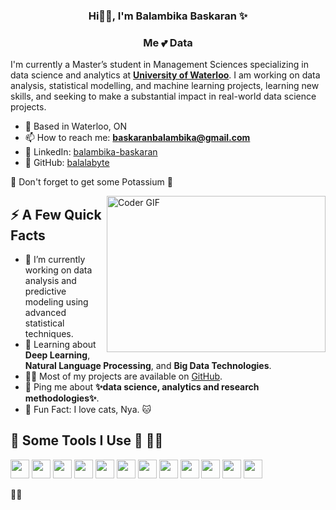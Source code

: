 <h3 align=center>Hi👋😊, I'm Balambika Baskaran ✨</h3>
<h3 align="center">Me 💕 Data </h3>

I'm currently a Master’s student in Management Sciences specializing in data science and analytics at **[University of Waterloo](#)**. I am working on data analysis, statistical modelling, and machine learning projects, learning new skills, and seeking to make a substantial impact in real-world data science projects.

- 🌁 Based in Waterloo, ON
- 📫 How to reach me: **baskaranbalambika@gmail.com**
- 🔗 LinkedIn: [balambika-baskaran](https://www.linkedin.com/in/balambika-baskaran)
- 💼 GitHub: [balalabyte](https://github.com/balalabyte)

🍌 Don't forget to get some Potassium 🍌                                                               


<img align="right" alt="Coder GIF" height=250 width=350 src="https://cdn.dribbble.com/users/2704414/screenshots/7466903/media/b08ab576316bd4582fef189f471cd9e5.gif"/>


## ⚡️ A Few Quick Facts

- 🔭 I’m currently working on data analysis and predictive modeling using advanced statistical techniques.
- 🧐 Learning about **Deep Learning**, **Natural Language Processing**, and **Big Data Technologies**.
- 👨‍💻 Most of my projects are available on [GitHub](https://github.com/balalabyte).
- 💬 Ping me about **✨data science, analytics and research methodologies✨**.
- 🎉 Fun Fact: I love cats, Nya. 🐱


## 🚀 Some Tools I Use 🌱 👨‍💻

<p>
  <img src="https://img.shields.io/badge/-Java-007396?style=flat-square&logo=java" height="30" />
  <img src="https://img.shields.io/badge/-Python-3776AB?style=flat-square&logo=Python" height="30" />
  <img src="https://img.shields.io/badge/-R-276DC3?style=flat-square&logo=r" height="30" />
  <img src="https://img.shields.io/badge/-MATLAB-0076A8?style=flat-square&logo=mathworks" height="30" />
  <img src="https://img.shields.io/badge/-SQL-4479A1?style=flat-square&logo=mysql" height="30" />
  <img src="https://img.shields.io/badge/-TensorFlow-FF6F00?style=flat-square&logo=TensorFlow" height="30" />
  <img src="https://img.shields.io/badge/-Keras-D00000?style=flat-square&logo=Keras" height="30" />
  <img src="https://img.shields.io/badge/-Tableau-E97627?style=flat-square&logo=Tableau" height="30" />
  <img src="https://img.shields.io/badge/-AWS-232F3E?style=flat-square&logo=amazon-aws" height="30" />
  <img src="https://img.shields.io/badge/-Google_Cloud-4285F4?style=flat-square&logo=google-cloud" height="30" />
  <img src="https://img.shields.io/badge/-Microsoft_Azure-0089D6?style=flat-square&logo=microsoft-azure" height="30" />
  <img src="https://img.shields.io/badge/-Microsoft_Excel-217346?style=flat-square&logo=microsoft-excel" height="30" />

</p>

🌸✨
